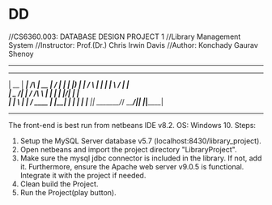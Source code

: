 # DD
//CS6360.003: DATABASE DESIGN PROJECT 1
//Library Management System
//Instructor: Prof.(Dr.) Chris Irwin Davis
//Author: Konchady Gaurav Shenoy

*****************************************************************

  _____  ______          _____  __  __ ______ 
 |  __ \|  ____|   /\   |  __ \|  \/  |  ____|
 | |__) | |__     /  \  | |  | | \  / | |__   
 |  _  /|  __|   / /\ \ | |  | | |\/| |  __|  
 | | \ \| |____ / ____ \| |__| | |  | | |____ 
 |_|  \_\______/_/    \_\_____/|_|  |_|______|
                                              
                                              

*******************************************************************


The front-end is best run from netbeans IDE v8.2. 
OS: Windows 10.
Steps:
1. Setup the MySQL Server database v5.7 (localhost:8430/library_project).
2. Open netbeans and import the project directory "LibraryProject".
3. Make sure the mysql jdbc connector is included in the library. If not, add it. 
Furthermore, ensure the Apache web server v9.0.5 is functional. Integrate it with the project if needed.
4. Clean build the Project.
5. Run the Project(play button).
